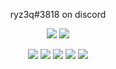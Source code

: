 <p align=center>ryz3q#3818 on discord</p>

<p align="center">
  <a href="https://github.com/addi00000"><img src="https://img.shields.io/github/followers/ryz3q?style=for-the-badge"></img></a>
  <a href="https://github.com/addi00000"><img src="https://img.shields.io/github/stars/ryz3q?style=for-the-badge"></img></a>
</p>

<p align="center">
  <a href="https://github.com/ryz3q"><img src="https://img.shields.io/badge/python-3670A0?style=for-the-badge&logo=python&logoColor=ffdd54"></a>
  <a href="https://github.com/ryz3q"><img src="https://img.shields.io/badge/html5-%23E34F26.svg?style=for-the-badge&logo=html5&logoColor=white"></a>
  <a href="https://github.com/ryz3q"><img src="https://img.shields.io/badge/css3-%231572B6.svg?style=for-the-badge&logo=css3&logoColor=white"></a>
  <a href="https://github.com/ryz3q"><img src="https://img.shields.io/badge/javascript-%23323330.svg?style=for-the-badge&logo=javascript&logoColor=%23F7DF1E"></a>
  <a href="https://github.com/ryz3q"><img src="https://img.shields.io/badge/typescript-%23007ACC.svg?style=for-the-badge&logo=typescript&logoColor=white"></a>
</p>
